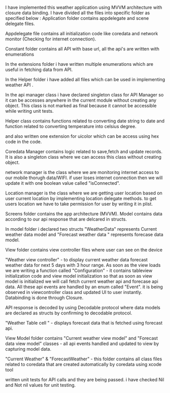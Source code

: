 I have implemented this weather application using MVVM architecture with closure data binding.
I have divided all the files into specific folder as specified below :
Application folder contains appdelegate and scene delegate files.

Appdelegate file contains all initialization code like coredata and network monitor (Checking for internet connection).

Constant folder contains all API with base url, all the api's are written with enumerations

In the extensions folder i have written multiple enumerations which are useful in fetching data from API.

In the Helper folder i have added all files which can be used in implementing weather API .

In the api manager class i have declared singleton class for API Manager so it can be accesses anywhere in the current module without creating any object. This class is not marked as final because it cannot be accessible while writing unit tests.

Helper class contains functions related to converting date string to date and function related to converting temperature into celsius degree.

and also written one extension for uicolor which can be access using hex code in the code.

Coredata Manager contains logic related to save,fetch and update records. It is also a singleton class where we can access this class without creating object.

network manager is the class where we are monitoring internet access to our mobile thorugh data/WIFI. if user loses internet connection then we will update it with one boolean value called "isConnected".

Location manager is the class where we are getting user location based on user current location by implementing location delegate methods. to get users location we have to take permission for user by writing it in plist.

Screens folder contains the app architecture (MVVM). Model contains data according to our api response that are delcared in structs.

In model folder i declared two structs "WeatherData" represents Current weather data model and "Forecast weather data " represents forecase data model.

View folder contains  view controller files where user can see on the device

"Weather view controller" - to display current weather data forecast weather data for next 5 days with 3 hour range. As soon as the view loads we are writing a function called "Configuration" - it contains tableview initialization code and view model initialization so that as soon as view model is initialized we will call fetch current weather api and forecase api data. All these api events are handled by an enum called "Event". it is being observed in viewcontroller class and updated UI to user instantly. Databinding is done through Closure.

API response is decoded by using Decodable protocol where data models are declared as structs by confirming to decodable protocol.

"Weather Table cell " - displays forecast data that is fetched using forecast api.

View Model folder contains "Current weather view model" and "Forecast data view model" classes - all api events handled and updated to view by capturing model data.


"Current Weather" & "ForecastWeather" - this folder contains all class files related to coredata that are created automatically by coredata using xcode tool

written unit tests for API calls and they are being passed. i have checked  Nil and Not nil values for unit testing.
